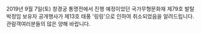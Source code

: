 2019년 9월 7일(토) 창경궁 통명전에서 진행 예정이었던 국가무형문화재 제79호 발탈 박정임 보유자 공개행사가 제13호 태풍 '링링'으로 인하여 취소되었음을 알려드립니다.
관람객여러분들의 많은 양해 바랍니다.